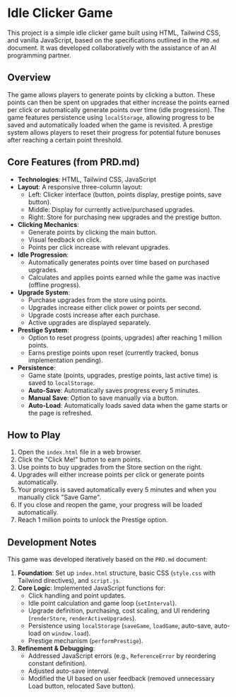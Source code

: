 # Idle Clicker Game

This project is a simple idle clicker game built using HTML, Tailwind CSS, and vanilla JavaScript, based on the specifications outlined in the `PRD.md` document. It was developed collaboratively with the assistance of an AI programming partner.

## Overview

The game allows players to generate points by clicking a button. These points can then be spent on upgrades that either increase the points earned per click or automatically generate points over time (idle progression). The game features persistence using `localStorage`, allowing progress to be saved and automatically loaded when the game is revisited. A prestige system allows players to reset their progress for potential future bonuses after reaching a certain point threshold.

## Core Features (from PRD.md)

*   **Technologies**: HTML, Tailwind CSS, JavaScript
*   **Layout**: A responsive three-column layout:
    *   Left: Clicker interface (button, points display, prestige points, save button).
    *   Middle: Display for currently active/purchased upgrades.
    *   Right: Store for purchasing new upgrades and the prestige button.
*   **Clicking Mechanics**: 
    *   Generate points by clicking the main button.
    *   Visual feedback on click.
    *   Points per click increase with relevant upgrades.
*   **Idle Progression**:
    *   Automatically generates points over time based on purchased upgrades.
    *   Calculates and applies points earned while the game was inactive (offline progress).
*   **Upgrade System**:
    *   Purchase upgrades from the store using points.
    *   Upgrades increase either click power or points per second.
    *   Upgrade costs increase after each purchase.
    *   Active upgrades are displayed separately.
*   **Prestige System**:
    *   Option to reset progress (points, upgrades) after reaching 1 million points.
    *   Earns prestige points upon reset (currently tracked, bonus implementation pending).
*   **Persistence**:
    *   Game state (points, upgrades, prestige points, last active time) is saved to `localStorage`.
    *   **Auto-Save**: Automatically saves progress every 5 minutes.
    *   **Manual Save**: Option to save manually via a button.
    *   **Auto-Load**: Automatically loads saved data when the game starts or the page is refreshed.

## How to Play

1.  Open the `index.html` file in a web browser.
2.  Click the "Click Me!" button to earn points.
3.  Use points to buy upgrades from the Store section on the right.
4.  Upgrades will either increase points per click or generate points automatically.
5.  Your progress is saved automatically every 5 minutes and when you manually click "Save Game".
6.  If you close and reopen the game, your progress will be loaded automatically.
7.  Reach 1 million points to unlock the Prestige option.

## Development Notes

This game was developed iteratively based on the `PRD.md` document:

1.  **Foundation**: Set up `index.html` structure, basic CSS (`style.css` with Tailwind directives), and `script.js`.
2.  **Core Logic**: Implemented JavaScript functions for:
    *   Click handling and point updates.
    *   Idle point calculation and game loop (`setInterval`).
    *   Upgrade definition, purchasing, cost scaling, and UI rendering (`renderStore`, `renderActiveUpgrades`).
    *   Persistence using `localStorage` (`saveGame`, `loadGame`, auto-save, auto-load on `window.load`).
    *   Prestige mechanism (`performPrestige`).
3.  **Refinement & Debugging**:
    *   Addressed JavaScript errors (e.g., `ReferenceError` by reordering constant definition).
    *   Adjusted auto-save interval.
    *   Modified the UI based on user feedback (removed unnecessary Load button, relocated Save button). 